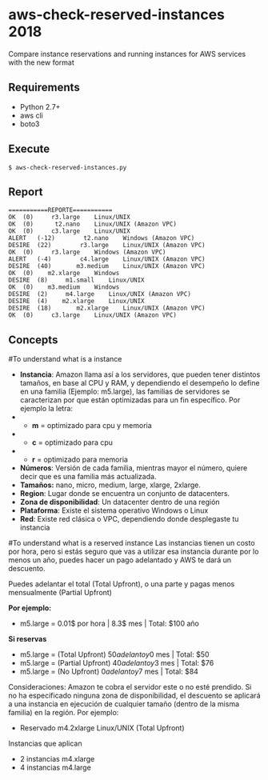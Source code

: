 # aws-check-reserved-instances 2018
Compare instance reservations and running instances for AWS services with the new format

## Requirements

- Python 2.7+
- aws cli
- boto3

## Execute
    $ aws-check-reserved-instances.py
 
## Report
    ===========REPORTE===========
    OK	(0)	    r3.large	Linux/UNIX  
    OK	(0)	     t2.nano	Linux/UNIX (Amazon VPC)
    OK	(0)	    c3.large	Linux/UNIX  
    ALERT	(-12)	     t2.nano	Windows (Amazon VPC)
    DESIRE	(22)	    r3.large	Linux/UNIX (Amazon VPC)
    OK	(0)	    r3.large	Windows (Amazon VPC)
    ALERT	(-4)	    c4.large	Linux/UNIX (Amazon VPC)
    DESIRE	(40)	   m3.medium	Linux/UNIX (Amazon VPC)
    OK	(0)	   m2.xlarge	Windows     
    DESIRE	(8)	    m1.small	Linux/UNIX  
    OK	(0)	   m3.medium	Windows     
    DESIRE	(2)	    m4.large	Linux/UNIX (Amazon VPC)
    DESIRE	(4)	   m2.xlarge	Linux/UNIX  
    DESIRE	(18)	   m2.xlarge	Linux/UNIX (Amazon VPC)
    OK	(0)	    c3.large	Linux/UNIX (Amazon VPC)

## Concepts
#To understand what is a instance

- **Instancia**: Amazon llama así a los servidores, que pueden tener distintos tamaños, en base al CPU y RAM, y dependiendo el desempeño lo define en una familia (Ejemplo: m5.large), las familias de servidores se caracterizan por que están optimizadas para un fin específico.
    Por ejemplo la letra:
- - **m** = optimizado para cpu y memoria 
- - **c** = optimizado para cpu
- - **r** = optimizado para memoria
- **Números**: Versión de cada familia, mientras mayor el número, quiere decir que es una familia más actualizada.
- **Tamaños:** nano, micro, medium, large, xlarge, 2xlarge. 
- **Region**: Lugar donde se encuentra un conjunto de datacenters.
- **Zona de disponibilidad**: Un datacenter dentro de una región
- **Plataforma**: Existe el sistema operativo Windows o Linux
- **Red**: Existe red clásica o VPC, dependiendo donde desplegaste tu instancia

#To understand what is a reserved instance
Las instancias tienen un costo por hora, pero si estás seguro que vas a utilizar esa instancia durante por lo menos un año, puedes hacer un pago adelantado y AWS te dará un descuento.

Puedes adelantar el total (Total Upfront), o una parte y pagas menos mensualmente (Partial Upfront)

**Por ejemplo:**
- m5.large = 0.01$ por hora | 8.3$ mes | Total: $100 año

**Si reservas**
- m5.large = (Total Upfront)    $50 adelanto y 0$ mes | Total: $50
- m5.large = (Partial Upfront)  $40 adelanto y 3$ mes | Total: $76
- m5.large = (No Upfront)       $0 adelanto y 7$ mes  | Total: $84

Consideraciones:
Amazon te cobra el servidor este o no esté prendido.
Si no ha especificado ninguna zona de disponibilidad, el descuento se aplicará a una instancia en ejecución de cualquier tamaño (dentro de la misma familia) en la región. Por ejemplo:

- Reservado m4.2xlarge Linux/UNIX (Total Upfront) 

Instancias que aplican
- 2 instancias m4.xlarge 
- 4 instancias m4.large











